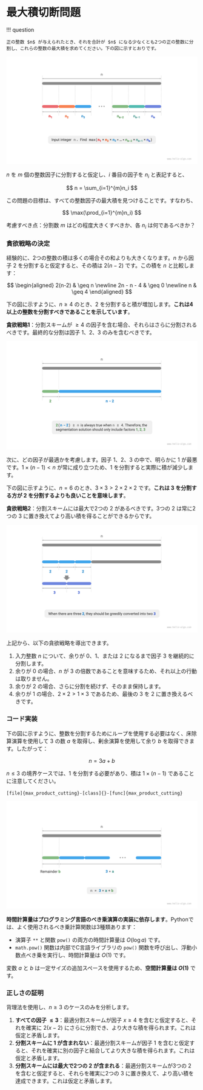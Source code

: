 # 最大積切断問題

!!! question

    正の整数 $n$ が与えられたとき、それを合計が $n$ になる少なくとも2つの正の整数に分割し、これらの整数の最大積を求めてください。下の図に示すとおりです。

![最大積切断問題の定義](max_product_cutting_problem.assets/max_product_cutting_definition.png)

$n$ を $m$ 個の整数因子に分割すると仮定し、$i$ 番目の因子を $n_i$ と表記すると、

$$
n = \sum_{i=1}^{m}n_i
$$

この問題の目標は、すべての整数因子の最大積を見つけることです。すなわち、

$$
\max(\prod_{i=1}^{m}n_i)
$$

考慮すべき点：分割数 $m$ はどの程度大きくすべきか、各 $n_i$ は何であるべきか？

### 貪欲戦略の決定

経験的に、2つの整数の積は多くの場合その和よりも大きくなります。$n$ から因子 $2$ を分割すると仮定すると、その積は $2(n-2)$ です。この積を $n$ と比較します：

$$
\begin{aligned}
2(n-2) & \geq n \newline
2n - n - 4 & \geq 0 \newline
n & \geq 4
\end{aligned}
$$

下の図に示すように、$n \geq 4$ のとき、$2$ を分割すると積が増加します。**これは4以上の整数を分割すべきであることを示しています**。

**貪欲戦略1**：分割スキームが $\geq 4$ の因子を含む場合、それらはさらに分割されるべきです。最終的な分割は因子 $1$、$2$、$3$ のみを含むべきです。

![分割による積の増加](max_product_cutting_problem.assets/max_product_cutting_greedy_infer1.png)

次に、どの因子が最適かを考慮します。因子 $1$、$2$、$3$ の中で、明らかに $1$ が最悪です。$1 \times (n-1) < n$ が常に成り立つため、$1$ を分割すると実際に積が減少します。

下の図に示すように、$n = 6$ のとき、$3 \times 3 > 2 \times 2 \times 2$ です。**これは $3$ を分割する方が $2$ を分割するよりも良いことを意味します**。

**貪欲戦略2**：分割スキームには最大で2つの $2$ があるべきです。3つの $2$ は常に2つの $3$ に置き換えてより高い積を得ることができるからです。

![最適な分割因子](max_product_cutting_problem.assets/max_product_cutting_greedy_infer2.png)

上記から、以下の貪欲戦略を導出できます。

1. 入力整数 $n$ について、余りが $0$、$1$、または $2$ になるまで因子 $3$ を継続的に分割します。
2. 余りが $0$ の場合、$n$ が $3$ の倍数であることを意味するため、それ以上の行動は取りません。
3. 余りが $2$ の場合、さらに分割を続けず、そのまま保持します。
4. 余りが $1$ の場合、$2 \times 2 > 1 \times 3$ であるため、最後の $3$ を $2$ に置き換えるべきです。

### コード実装

下の図に示すように、整数を分割するためにループを使用する必要はなく、床除算演算を使用して $3$ の数 $a$ を取得し、剰余演算を使用して余り $b$ を取得できます。したがって：

$$
n = 3a + b
$$

$n \leq 3$ の境界ケースでは、$1$ を分割する必要があり、積は $1 \times (n - 1)$ であることに注意してください。

```src
[file]{max_product_cutting}-[class]{}-[func]{max_product_cutting}
```

![切断後の最大積の計算方法](max_product_cutting_problem.assets/max_product_cutting_greedy_calculation.png)

**時間計算量はプログラミング言語のべき乗演算の実装に依存します**。Pythonでは、よく使用されるべき乗計算関数は3種類あります：

- 演算子 `**` と関数 `pow()` の両方の時間計算量は $O(\log⁡ a)$ です。
- `math.pow()` 関数は内部でC言語ライブラリの `pow()` 関数を呼び出し、浮動小数点べき乗を実行し、時間計算量は $O(1)$ です。

変数 $a$ と $b$ は一定サイズの追加スペースを使用するため、**空間計算量は $O(1)$** です。

### 正しさの証明

背理法を使用し、$n \geq 3$ のケースのみを分析します。

1. **すべての因子 $\leq 3$**：最適分割スキームが因子 $x \geq 4$ を含むと仮定すると、それを確実に $2(x-2)$ にさらに分割でき、より大きな積を得られます。これは仮定と矛盾します。
2. **分割スキームに $1$ が含まれない**：最適分割スキームが因子 $1$ を含むと仮定すると、それを確実に別の因子と結合してより大きな積を得られます。これは仮定と矛盾します。
3. **分割スキームには最大で2つの $2$ が含まれる**：最適分割スキームが3つの $2$ を含むと仮定すると、それらを確実に2つの $3$ に置き換えて、より高い積を達成できます。これは仮定と矛盾します。
